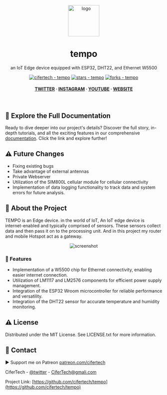 <div align="center">

  <img src="https://user-images.githubusercontent.com/62047147/195847997-97553030-3b79-4643-9f2c-1f04bba6b989.png" alt="logo" width="100" height="auto" />
  <h1>tempo</h1>
   
  <p>
    an IoT Edge device equipped with ESP32, DHT22, and Ethernet W5500
  </p>
   

 
<!-- Badges -->

<a href="https://github.com/cifertech/tempo" title="Go to GitHub repo"><img src="https://img.shields.io/static/v1?label=cifertech&message=tempo&color=white&logo=github" alt="cifertech - tempo"></a>
<a href="https://github.com/cifertech/tempo"><img src="https://img.shields.io/github/stars/cifertech/tempo?style=social" alt="stars - tempo"></a>
<a href="https://github.com/cifertech/tempo"><img src="https://img.shields.io/github/forks/cifertech/tempo?style=social" alt="forks - tempo"></a>
   
<h4>
    <a href="https://twitter.com/techcifer">TWITTER</a>
  <span> · </span>
    <a href="https://www.instagram.com/cifertech/">INSTAGRAM</a>
  <span> · </span>
    <a href="https://www.youtube.com/c/techcifer">YOUTUBE</a>
  <span> · </span>
    <a href="https://cifertech.net/">WEBSITE</a>
  </h4>
</div> 
 
<br />

<be>

## 📖 Explore the Full Documentation

Ready to dive deeper into our project's details? Discover the full story, in-depth tutorials, and all the exciting features in our comprehensive [documentation](https://cifertech.net/tempo-your-next-level-iot-edge-device/). Click the link and explore further!

<be>

## ⚠ Future Changes

- Fixing existing bugs
- Take advantage of external antennas
- Private Webserver
- Utilization of the SIM800L cellular module for cellular connectivity
- Implementation of data logging functionality to track data and system errors for future analysis.
  
<be>
    
<!-- About the Project -->
## :star2: About the Project
TEMPO is an Edge device. in the world of IoT, An IoT edge device is internet-enabled and typically comprised of sensors. These sensors collect data and then pass it on to the processing unit. And in this project my router and mobile Hotspot act as a gateway.

<div align="center"> 
  <img src="https://github.com/cifertech/tempo/assets/62047147/538c7139-4074-4006-8c99-926f2dbd696d" alt="screenshot" width="Auto" height="Auto" />
</div>

<be>

<!-- Features -->
### :dart: Features

- Implementation of a W5500 chip for Ethernet connectivity, enabling easier internet connection.
- Utilization of LM1117 and LM2576 components for efficient power supply management.
- Integration of the ESP32 Wroom microcontroller for reliable performance and versatility.
- Integration of the DHT22 sensor for accurate temperature and humidity monitoring.

<be>

<!-- License --> 
## :warning: License
 
Distributed under the MIT License. See LICENSE.txt for more information.

<be>

<!-- Contact -->
## :handshake: Contact 

▶ Support me on Patreon [patreon.com/cifertech](https://www.patreon.com/cifertech)

CiferTech - [@twitter](https://twitter.com/techcifer) - CiferTech@gmali.com

Project Link: [https://github.com/cifertech/tempo](https://github.com/cifertech/tempo)

 
 
